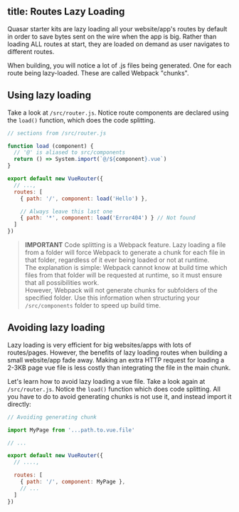 title: Routes Lazy Loading
---

Quasar starter kits are lazy loading all your website/app's routes by default in order to save bytes sent on the wire when the app is big. Rather than loading ALL routes at start, they are loaded on demand as user navigates to different routes.

When building, you will notice a lot of .js files being generated. One for each route being lazy-loaded. These are called Webpack "chunks".

## Using lazy loading
Take a look at `/src/router.js`. Notice route components are declared using the `load()` function, which does the code splitting.

```js
// sections from /src/router.js

function load (component) {
  // '@' is aliased to src/components
  return () => System.import(`@/${component}.vue`)
}

export default new VueRouter({
  // ...,
  routes: [
    { path: '/', component: load('Hello') },

    // Always leave this last one
    { path: '*', component: load('Error404') } // Not found
  ]
})
```

> **IMPORTANT**
> Code splitting is a Webpack feature. Lazy loading a file from a folder will force Webpack to generate a chunk for each file in that folder, regardless of it ever being loaded or not at runtime.
> <br>The explanation is simple: Webpack cannot know at build time which files from that folder will be requested at runtime, so it must ensure that all possibilities work.
> <br>However, Webpack will not generate chunks for subfolders of the specified folder. Use this information when structuring your `/src/components` folder to speed up build time.

## Avoiding lazy loading
Lazy loading is very efficient for big websites/apps with lots of routes/pages. However, the benefits of lazy loading routes when building a small website/app fade away. Making an extra HTTP request for loading a 2-3KB page vue file is less costly than integrating the file in the main chunk.

Let's learn how to avoid lazy loading a vue file. Take a look again at `/src/router.js`. Notice the `load()` function which does code splitting. All you have to do to avoid generating chunks is not use it, and instead import it directly:

```js
// Avoiding generating chunk

import MyPage from '...path.to.vue.file'

// ...

export default new VueRouter({
  // ....,

  routes: [
    { path: '/', component: MyPage },
    // ...
  ]
})
```
